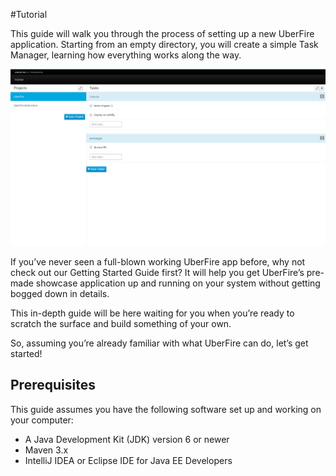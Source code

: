 #Tutorial

This guide will walk you through the process of setting up a new UberFire application. Starting from an empty directory, you will create a simple Task Manager, learning how everything works along the way.

![UF tasks](ufTasksFinal.png)

If you’ve never seen a full-blown working UberFire app before, why not check out our Getting Started Guide first? It will help you get UberFire’s pre-made showcase application up and running on your system without getting bogged down in details.

This in-depth guide will be here waiting for you when you’re ready to scratch the surface and build something of your own.

So, assuming you’re already familiar with what UberFire can do, let’s get started!

## Prerequisites
This guide assumes you have the following software set up and working on your computer:
* A Java Development Kit (JDK) version 6 or newer
* Maven 3.x
* IntelliJ IDEA or Eclipse IDE for Java EE Developers

